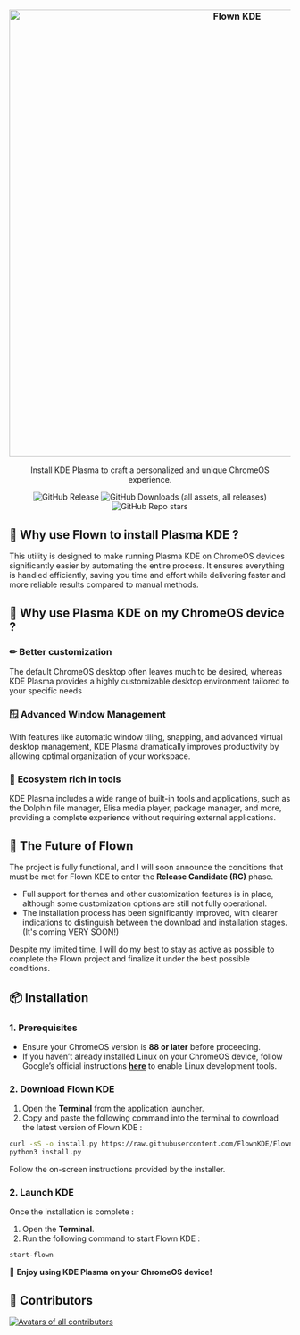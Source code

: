 <h3 align="center">
  <img src="https://res.cloudinary.com/dqw5reo3h/image/upload/v1733412843/banner-v1.webp" alt="Flown KDE" width="800">
</h1>
<p align="center">Install KDE Plasma to craft a personalized and unique ChromeOS experience.</p>

<p align="center">
  <img alt="GitHub Release" src="https://img.shields.io/github/v/release/FlownKDE/FlownKDE?style=for-the-badge&color=%238AB8F5">
  <img alt="GitHub Downloads (all assets, all releases)" src="https://img.shields.io/github/downloads/FlownKDE/FlownKDE/total?style=for-the-badge&color=%238AB8F5">
  <img alt="GitHub Repo stars" src="https://img.shields.io/github/stars/FlownKDE/FlownKDE?style=for-the-badge&color=%238AB8F5">
</p>

## 🤔 **Why use Flown to install Plasma KDE ?**

This utility is designed to make running Plasma KDE on ChromeOS devices significantly easier by automating the entire process. It ensures everything is handled efficiently, saving you time and effort while delivering faster and more reliable results compared to manual methods.

## 👀 **Why use Plasma KDE on my ChromeOS device ?**

### ✏ **Better customization**

The default ChromeOS desktop often leaves much to be desired, whereas KDE Plasma provides a highly customizable desktop environment tailored to your specific needs

### 🪟 **Advanced Window Management**

With features like automatic window tiling, snapping, and advanced virtual desktop management, KDE Plasma dramatically improves productivity by allowing optimal organization of your workspace.

### 🔧 **Ecosystem rich in tools**

KDE Plasma includes a wide range of built-in tools and applications, such as the Dolphin file manager, Elisa media player, package manager, and more, providing a complete experience without requiring external applications.

## 🔮 **The Future of Flown**

The project is fully functional, and I will soon announce the conditions that must be met for Flown KDE to enter the **Release Candidate (RC)** phase.

- Full support for themes and other customization features is in place, although some customization options are still not fully operational.
- The installation process has been significantly improved, with clearer indications to distinguish between the download and installation stages. (It's coming VERY SOON!)

Despite my limited time, I will do my best to stay as active as possible to complete the Flown project and finalize it under the best possible conditions.

## 📦 **Installation**

### 1. Prerequisites

- Ensure your ChromeOS version is **88 or later** before proceeding.
- If you haven’t already installed Linux on your ChromeOS device, follow Google’s official instructions **[here](https://support.google.com/chromebook/answer/9145439?hl=fr)** to enable Linux development tools.

### 2. Download Flown KDE

1. Open the **Terminal** from the application launcher.
2. Copy and paste the following command into the terminal to download the latest version of Flown KDE :

```bash
curl -sS -o install.py https://raw.githubusercontent.com/FlownKDE/FlownKDE/main/install.py
python3 install.py
```

Follow the on-screen instructions provided by the installer.

### 2. Launch KDE

Once the installation is complete :

1. Open the **Terminal**.
2. Run the following command to start Flown KDE :

```bash
start-flown
```

🎉 **Enjoy using KDE Plasma on your ChromeOS device!**

## 🩵 Contributors

<a href="https://github.com/FlownKDE/FlownKDE/graphs/contributors" target="_blank"><img src="https://contrib.rocks/image?repo=FlownKDE/FlownKDE&columns=18" alt="Avatars of all contributors"></a>
